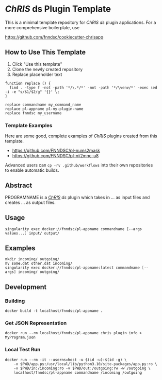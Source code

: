 # _ChRIS_ ds Plugin Template

<!--
[![Version](https://img.shields.io/docker/v/fnndsc/pl-appname?sort=semver)](https://hub.docker.com/r/fnndsc/pl-appname)
[![MIT License](https://img.shields.io/github/license/fnndsc/pl-appname)](https://github.com/FNNDSC/pl-appname/blob/main/LICENSE)
[![Build](https://github.com/FNNDSC/pl-appname/actions/workflows/ci.yml/badge.svg)](https://github.com/FNNDSC/pl-appname/actions)
-->


This is a minimal template repository for _ChRIS_ _ds_ plugin applications.
For a more comprehensive boilerplate, use

https://github.com/fnndsc/cookiecutter-chrisapp

## How to Use This Template

1. Click "Use this template"
2. Clone the newly created repository
3. Replace placeholder text

```shell
function replace () {
  find . -type f -not -path '*/\.*/*' -not -path '*/\venv/*' -exec sed -i -e "s/$1/$2/g" '{}' \;
}

replace commandname my_command_name
replace pl-appname pl-my-plugin-name
replace fnndsc my_username
```

### Template Examples

Here are some good, complete examples of _ChRIS_ plugins created from this template.

- https://github.com/FNNDSC/pl-nums2mask
- https://github.com/FNNDSC/pl-nii2mnc-u8

Advanced users can `cp -rv .github/workflows` into their own repositories to enable
automatic builds.

## Abstract

PROGRAMNAME is a [_ChRIS_](https://chrisproject.org/)
_ds_ plugin which takes in ...  as input files and
creates ... as output files.

## Usage

```shell
singularity exec docker://fnndsc/pl-appname commandname [--args values...] input/ output/
```

## Examples

```shell
mkdir incoming/ outgoing/
mv some.dat other.dat incoming/
singularity exec docker://fnndsc/pl-appname:latest commandname [--args] incoming/ outgoing/
```

## Development

### Building

```shell
docker build -t localhost/fnndsc/pl-appname .
```

### Get JSON Representation

```shell
docker run --rm localhost/fnndsc/pl-appname chris_plugin_info > MyProgram.json
```

### Local Test Run

```shell
docker run --rm -it --userns=host -u $(id -u):$(id -g) \
    -v $PWD/app.py:/usr/local/lib/python3.10/site-packages/app.py:ro \
    -v $PWD/in:/incoming:ro -v $PWD/out:/outgoing:rw -w /outgoing \
    localhost/fnndsc/pl-appname commandname /incoming /outgoing
```
